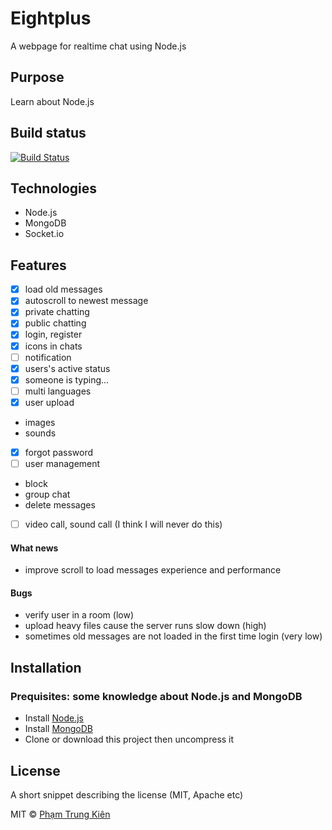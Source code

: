 # Eightplus
A webpage for realtime chat using Node.js

## Purpose
Learn about Node.js

## Build status

[![Build Status](https://img.shields.io/badge/build-developing-blue.svg)]()

## Technologies
- Node.js
- MongoDB
- Socket.io

## Features
- [x] load old messages
- [x] autoscroll to newest message
- [x] private chatting
- [x] public chatting
- [x] login, register
- [x] icons in chats
- [ ] notification
- [x] users's active status
- [x] someone is typing...
- [ ] multi languages
- [x] user upload
- images
- sounds

- [x] forgot password
- [ ] user management
- block
- group chat
- delete messages

- [ ] video call, sound call (I think I will never do this)

#### What news
- improve scroll to load messages experience and performance

#### Bugs
- verify user in a room (low)
- upload heavy files cause the server runs slow down (high)
- sometimes old messages are not loaded in the first time login (very low)

## Installation
### Prequisites: some knowledge about Node.js and MongoDB
- Install [Node.js](https://nodejs.org)
- Install [MongoDB](https://www.mongodb.com)
- Clone or download this project then uncompress it

## License
A short snippet describing the license (MIT, Apache etc)

MIT © [Phạm Trung Kiên]()
